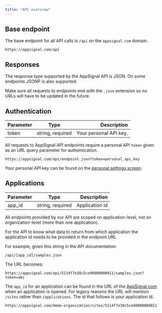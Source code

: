 ```yaml
---
title: "API overview"
---
```


## Base endpoint

The base endpoint for all API calls is `/api` on the `appsignal.com` domain.

```
https://appsignal.com/api
```

## Responses

The response type supported by the AppSignal API is JSON. On some endpoints
JSONP is also supported.

Make sure all requests to endpoints end with the `.json` extension so no URLs
will have to be updated in the future.

## Authentication

| Parameter   | Type             | Description            |
| ----------- | ---------------- | ---------------------: |
| token       | string, required | Your personal API key. |

All requests to AppSignal API endpoints require a personal API `token` given
as an URL query parameter for authentication.

```
https://appsignal.com/api/endpoint.json?token=personal_api_key
```

Your personal API key can be found on the [personal settings
screen](https://appsignal.com/users/edit).

## Applications

| Parameter   | Type             | Description            |
| ----------- | ---------------- | ---------------------: |
| app_id      | string, required | Application id         |

All endpoints provided by our API are scoped on application-level, not on
organization-level (more than one application).

For the API to know what data to return from which application the application
id needs to be provided in the endpoint URL.

For example, given this string in the API documentation:

```
/api/[app_id]/samples.json
```

The URL becomes:

```
https://appsignal.com/api/5114f7e38c5ce90000000011/samples.json?token=abc
```

The `app_id` for an application can be found in the URL of the
[AppSignal.com](https://appsignal.com/accounts) when an application is opened.
For legacy reasons the URL will mention `/sites` rather than `/applications`.
The id that follows is your application id.

```
https://appsignal.com/demo-organization/sites/5114f7e38c5ce90000000011
```
